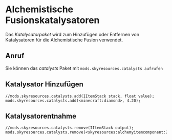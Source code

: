 # Alchemistische Fusionskatalysatoren

Das *Katalysatorpaket* wird zum Hinzufügen oder Entfernen von Katalysatoren für die Alchemistische Fusion verwendet.

## Anruf

Sie können das *catalysts* Paket mit `mods.skyresources.catalysts aufrufen`

## Katalysator Hinzufügen

```zenscript
//mods.skyresources.catalysts.add(IItemStack stack, float value);
mods.skyresources.catalysts.add(<minecraft:diamond>, 4.20);
```

## Katalysatorentnahme

```zenscript
//mods.skyresources.catalysts.remove(IItemStack output);
mods.skyresources.catalysts.remove(<skyresources:alchemyitemcomponent:2>);
```